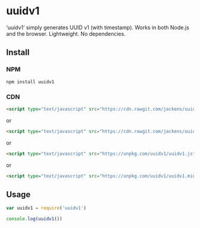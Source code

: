 # uuidv1

‘uuidv1’ simply generates UUID v1 (with timestamp).
Works in both Node.js and the browser.
Lightweight. No dependencies.

## Install

### NPM

```
npm install uuidv1
```

### CDN

```html
<script type="text/javascript" src="https://cdn.rawgit.com/jackens/uuidv1/master/uuidv1.js"></script>
```

or

```html
<script type="text/javascript" src="https://cdn.rawgit.com/jackens/uuidv1/master/uuidv1.min.js"></script>
```

or

```html
<script type="text/javascript" src="https://unpkg.com/uuidv1/uuidv1.js"></script>
```

or

```html
<script type="text/javascript" src="https://unpkg.com/uuidv1/uuidv1.min.js"></script>
```

## Usage

```js
var uuidv1 = require('uuidv1')

console.log(uuidv1())
```
